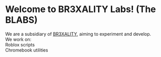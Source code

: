 # Welcome to BR3XALITY Labs! (The BLABS)  
We are a subsidiary of [BR3XALITY](https://site.br3xality.org/), aiming to experiment and develop.  
We work on:  
Roblox scripts  
Chromebook utilities
